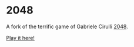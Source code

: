 # 2048
A fork of the terrific game of Gabriele Cirulli [2048](https://github.com/gabrielecirulli/2048).

[Play it here!](https://gern.github.io/2048/)
